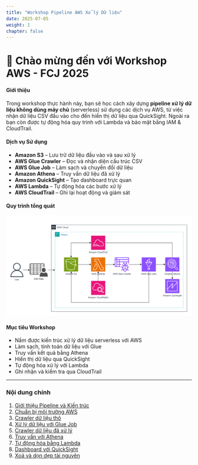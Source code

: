 ```yaml
---
title: "Workshop Pipeline AWS Xử lý Dữ liệu"
date: 2025-07-05
weight: 1
chapter: false
---
```


# 👋 Chào mừng đến với Workshop AWS - FCJ 2025

#### Giới thiệu

Trong workshop thực hành này, bạn sẽ học cách xây dựng **pipeline xử lý dữ liệu không dùng máy chủ** (serverless) sử dụng các dịch vụ AWS, từ việc nhận dữ liệu CSV đầu vào cho đến hiển thị dữ liệu qua QuickSight. Ngoài ra bạn còn được tự động hóa quy trình với Lambda và bảo mật bằng IAM & CloudTrail.

#### Dịch vụ Sử dụng

- **Amazon S3** – Lưu trữ dữ liệu đầu vào và sau xử lý
- **AWS Glue Crawler** – Đọc và nhận diện cấu trúc CSV
- **AWS Glue Job** – Làm sạch và chuyển đổi dữ liệu
- **Amazon Athena** – Truy vấn dữ liệu đã xử lý
- **Amazon QuickSight** – Tạo dashboard trực quan
- **AWS Lambda** – Tự động hóa các bước xử lý
- **AWS CloudTrail** – Ghi lại hoạt động và giám sát

#### Quy trình tổng quát

![Pipeline Architecture](/images/00/0001.png?featherlight=false&width=90pc)

#### Mục tiêu Workshop

- Nắm được kiến trúc xử lý dữ liệu serverless với AWS
- Làm sạch, tính toán dữ liệu với Glue
- Truy vấn kết quả bằng Athena
- Hiển thị dữ liệu qua QuickSight
- Tự động hóa xử lý với Lambda
- Ghi nhận và kiểm tra qua CloudTrail

---

### Nội dung chính

1. [Giới thiệu Pipeline và Kiến trúc](1-introduction/)
2. [Chuẩn bị môi trường AWS](2-prepare-environment/)
3. [Crawler dữ liệu thô](3-crawler-raw/)
4. [Xử lý dữ liệu với Glue Job](4-glue-job/)
5. [Crawler dữ liệu đã xử lý](5-crawler-processed/)
6. [Truy vấn với Athena](6-athena-analysis/)
7. [Tự động hóa bằng Lambda](7-automation-lambda/)
8. [Dashboard với QuickSight](8-quicksight-dashboard/)
9. [Xoá và dọn dẹp tài nguyên](9-cleanup/)
